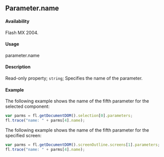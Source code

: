 ## Parameter.name

#### Availability

Flash MX 2004.

#### Usage

parameter.name

#### Description

Read-only property; `string`; Specifies the name of the parameter.

#### Example

The following example shows the name of the fifth parameter for the selected component:

```javascript
var parms = fl.getDocumentDOM().selection[0].parameters;
fl.trace("name: " + parms[4].name);
```

The following example shows the name of the fifth parameter for the specified screen:

```javascript
var parms = fl.getDocumentDOM().screenOutline.screens[1].parameters;
fl.trace("name: " + parms[4].name);
```

